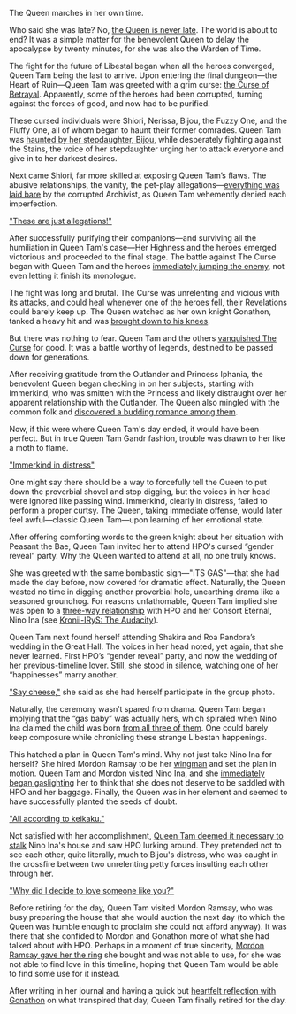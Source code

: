 The Queen marches in her own time. 

Who said she was late? No, [the Queen is never late](https://youtu.be/CUh9eciJil4?t=137). The world is about to end? It was a simple matter for the benevolent Queen to delay the apocalypse by twenty minutes, for she was also the Warden of Time. 

The fight for the future of Libestal began when all the heroes converged, Queen Tam being the last to arrive. Upon entering the final dungeon—the Heart of Ruin—Queen Tam was greeted with a grim curse: [the Curse of Betrayal](https://youtu.be/CUh9eciJil4?t=452). Apparently, some of the heroes had been corrupted, turning against the forces of good, and now had to be purified.

These cursed individuals were Shiori, Nerissa, Bijou, the Fuzzy One, and the Fluffy One, all of whom began to haunt their former comrades. Queen Tam was [haunted by her stepdaughter, Bijou,](https://youtu.be/CUh9eciJil4?t=646) while desperately fighting against the Stains, the voice of her stepdaughter urging her to attack everyone and give in to her darkest desires.

Next came Shiori, far more skilled at exposing Queen Tam’s flaws. The abusive relationships, the vanity, the pet-play allegations—[everything was laid bare](https://youtu.be/CUh9eciJil4?t=750) by the corrupted Archivist, as Queen Tam vehemently denied each imperfection.

["These are just allegations!"](#embed:https://youtu.be/CUh9eciJil4?t=750)

After successfully purifying their companions—and surviving all the humiliation in Queen Tam's case—Her Highness and the heroes emerged victorious and proceeded to the final stage. The battle against The Curse began with Queen Tam and the heroes [immediately jumping the enemy](https://youtu.be/CUh9eciJil4?t=990), not even letting it finish its monologue.

The fight was long and brutal. The Curse was unrelenting and vicious with its attacks, and could heal whenever one of the heroes fell, their Revelations could barely keep up. The Queen watched as her own knight Gonathon, tanked a heavy hit and was [brought down to his knees](https://youtu.be/CUh9eciJil4?t=1244).

But there was nothing to fear. Queen Tam and the others [vanquished The Curse](https://youtu.be/CUh9eciJil4?t=1269) for good. It was a battle worthy of legends, destined to be passed down for generations.

After receiving gratitude from the Outlander and Princess Iphania, the benevolent Queen began checking in on her subjects, starting with Immerkind, who was smitten with the Princess and likely distraught over her apparent relationship with the Outlander. The Queen also mingled with the common folk and [discovered a budding romance among them](https://youtu.be/CUh9eciJil4?t=1787).

Now, if this were where Queen Tam's day ended, it would have been perfect. But in true Queen Tam Gandr fashion, trouble was drawn to her like a moth to flame.

["Immerkind in distress"](#embed:https://youtu.be/CUh9eciJil4?t=2291)

One might say there should be a way to forcefully tell the Queen to put down the proverbial shovel and stop digging, but the voices in her head were ignored like passing wind. Immerkind, clearly in distress, failed to perform a proper curtsy. The Queen, taking immediate offense, would later feel awful—classic Queen Tam—upon learning of her emotional state.

After offering comforting words to the green knight about her situation with Peasant the Bae, Queen Tam invited her to attend HPO's cursed “gender reveal” party. Why the Queen wanted to attend at all, no one truly knows.

She was greeted with the same bombastic sign—"ITS GAS"—that she had made the day before, now covered for dramatic effect. Naturally, the Queen wasted no time in digging another proverbial hole, unearthing drama like a seasoned groundhog. For reasons unfathomable, Queen Tam implied she was open to a [three-way relationship](https://youtu.be/CUh9eciJil4?t=2732) with HPO and her Consort Eternal, Nino Ina (see [Kronii-IRyS: The Audacity](#edge:irys-kronii-right-2-left-2)).

Queen Tam next found herself attending Shakira and Roa Pandora’s wedding in the Great Hall. The voices in her head noted, yet again, that she never learned. First HPO’s “gender reveal” party, and now the wedding of her previous-timeline lover. Still, she stood in silence, watching one of her “happinesses” marry another. 

["Say cheese,"](https://youtu.be/CUh9eciJil4?t=5155) she said as she had herself participate in the group photo.

Naturally, the ceremony wasn’t spared from drama. Queen Tam began implying that the “gas baby” was actually hers, which spiraled when Nino Ina claimed the child was born [from all three of them](https://youtu.be/CUh9eciJil4?t=5204). One could barely keep composure while chronicling these strange Libestan happenings.

This hatched a plan in Queen Tam's mind. Why not just take Nino Ina for herself? She hired Mordon Ramsay to be her [wingman](https://youtu.be/CUh9eciJil4?t=5950) and set the plan in motion. Queen Tam and Mordon visited Nino Ina, and she [immediately began gaslighting](https://youtu.be/CUh9eciJil4?t=6034) her to think that she does not deserve to be saddled with HPO and her baggage. Finally, the Queen was in her element and seemed to have successfully planted the seeds of doubt.

["All according to keikaku."](#embed:https://youtu.be/CUh9eciJil4?t=6588)

Not satisfied with her accomplishment, [Queen Tam deemed it necessary to stalk](https://youtu.be/CUh9eciJil4?t=6916) Nino Ina's house and saw HPO lurking around. They pretended not to see each other, quite literally, much to Bijou's distress, who was caught in the crossfire between two unrelenting petty forces insulting each other through her. 

["Why did I decide to love someone like you?"](https://youtu.be/CUh9eciJil4?t=7701)

Before retiring for the day, Queen Tam visited Mordon Ramsay, who was busy preparing the house that she would auction the next day (to which the Queen was humble enough to proclaim she could not afford anyway). It was there that she confided to Mordon and Gonathon more of what she had talked about with HPO. Perhaps in a moment of true sincerity, [Mordon Ramsay gave her the ring](https://youtu.be/CUh9eciJil4?t=8737) she bought and was not able to use, for she was not able to find love in this timeline, hoping that Queen Tam would be able to find some use for it instead.

After writing in her journal and having a quick but [heartfelt reflection with Gonathon](https://youtu.be/CUh9eciJil4?t=9187) on what transpired that day, Queen Tam finally retired for the day.